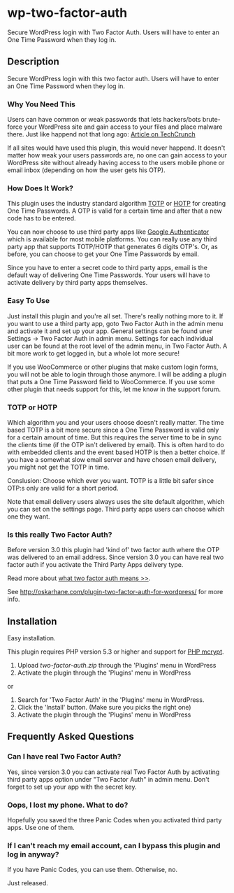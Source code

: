 wp-two-factor-auth
==================

Secure WordPress login with Two Factor Auth. Users will have to enter an One Time Password when they log in.

## Description

Secure WordPress login with this two factor auth. Users will have to enter an One Time Password when they log in.

### Why You Need This
Users can have common or weak passwords that lets hackers/bots brute-force your WordPress site and gain access to your files and place malware there.
Just like happend not that long ago: [Article on TechCrunch](http://techcrunch.com/2013/04/12/hackers-point-large-botnet-at-wordpress-sites-to-steal-admin-passwords-and-gain-server-access/)

If all sites would have used this plugin, this would never happend.
It doesn't matter how weak your users passwords are, no one can gain access to your WordPress site
without already having access to the users mobile phone or email inbox (depending on how the user gets his OTP).


### How Does It Work?
This plugin uses the industry standard algorithm [TOTP](http://en.wikipedia.org/wiki/Time-based_One-time_Password_Algorithm) or [HOTP](http://en.wikipedia.org/wiki/HMAC-based_One-time_Password_Algorithm) for creating One Time Passwords.
A OTP is valid for a certain time and after that a new code has to be entered.

You can now choose to use third party apps like [Google Authenticator](http://code.google.com/p/google-authenticator/) which is available for most mobile platforms. You can really use any
third party app that supports TOTP/HOTP that generates 6 digits OTP's.
Or, as before, you can choose to get your One Time Passwords by email.

Since you have to enter a secret code to third party apps, email is the default way of delivering One Time Passwords. Your
users will have to activate delivery by third party apps themselves.


### Easy To Use
Just install this plugin and you're all set. There's really nothing more to it.
If you want to use a third party app, goto Two Factor Auth in the admin menu and activate it and set up your app.
General settings can be found uner Settings -> Two Factor Auth in admin menu. Settings for each individual user
can be found at the root level of the admin menu, in Two Factor Auth.
A bit more work to get logged in, but a whole lot more secure!

If you use WooCommerce or other plugins that make custom login forms, you will not be able to login through those anymore.
I will be adding a plugin that puts a One Time Password field to WooCommerce. If you use some other plugin that needs
support for this, let me know in the support forum.


### TOTP or HOTP
Which algorithm you and your users choose doesn't really matter. The time based TOTP is a bit more secure since a One Time
Password is valid only for a certain amount of time. But this requires the server time to be in sync the clients time (if
the OTP isn't delivered by email). This is often hard to do with embedded clients and the event based HOTP is then a better choice. 
If you have a somewhat slow email server and have chosen email delivery, you might not get the TOTP in time.

Conslusion: Choose which ever you want. TOTP is a little bit safer since OTP:s only are valid for a short period.

Note that email delivery users always uses the site default algorithm, which you can set on the settings page. Third party
apps users can choose which one they want.


### Is this really Two Factor Auth?
Before version 3.0 this plugin had 'kind of' two factor auth where the OTP was delivered to an email address.
Since version 3.0 you can have real two factor auth if you activate the Third Party Apps delivery type.

Read more about [what two factor auth means >>](http://oskarhane.com/two-factor-auth-explained/).

See http://oskarhane.com/plugin-two-factor-auth-for-wordpress/ for more info.


## Installation

Easy installation.

This plugin requires PHP version 5.3 or higher and support for [PHP mcrypt](http://www.php.net/manual/en/mcrypt.installation.php).

1. Upload *two-factor-auth.zip* through the 'Plugins' menu in WordPress
2. Activate the plugin through the 'Plugins' menu in WordPress

or

1. Search for 'Two Factor Auth' in the 'Plugins' menu in WordPress.
2. Click the 'Install' button. (Make sure you picks the right one)
3. Activate the plugin through the 'Plugins' menu in WordPress

## Frequently Asked Questions

### Can I have real Two Factor Auth?
Yes, since version 3.0 you can activate real Two Factor Auth by activating third party apps option under "Two Factor Auth" in admin menu. Don't forget to set up your app with the secret key.

### Oops, I lost my phone. What to do?
Hopefully you saved the three Panic Codes when you activated third party apps. Use one of them.

### If I can't reach my email account, can I bypass this plugin and log in anyway?
If you have Panic Codes, you can use them. Otherwise, no.


Just released.
